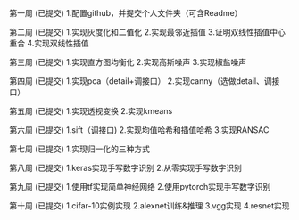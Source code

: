 第一周 (已提交)
1.配置github，并提交个人文件夹（可含Readme）

第二周 (已提交)
1.实现灰度化和二值化 
2.实现最邻近插值 
3.证明双线性插值中心重合 
4.实现双线性插值

第三周 (已提交)
1.实现直方图均衡化 
2.实现高斯噪声 
3.实现椒盐噪声

第四周 (已提交)
1.实现pca（detail+调接口） 
2.实现canny（选做detail、调接口）

第五周 (已提交)
1.实现透视变换 
2.实现kmeans

第六周 (已提交)
1.sift（调接口) 
2.实现均值哈希和插值哈希
3.实现RANSAC

第七周 (已提交)
1.实现归一化的三种方式

第八周 (已提交)
1.keras实现手写数字识别
2.从零实现手写数字识别

第九周 (已提交)
1.使用tf实现简单神经网络
2.使用pytorch实现手写数字识别

第十周 (已提交)
1.cifar-10实例实现
2.alexnet训练&推理
3.vgg实现
4.resnet实现
